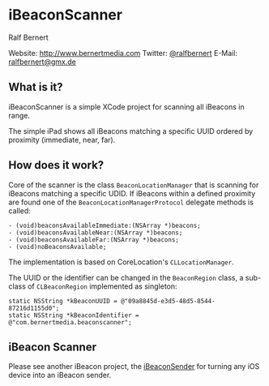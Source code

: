 # iBeaconScanner

Ralf Bernert

Website: http://www.bernertmedia.com
Twitter: [@ralfbernert](http://twitter.com/ralfbernert)
E-Mail: ralfbernert@gmx.de 


## What is it?
iBeaconScanner is a simple XCode project for scanning all iBeacons in range.

The simple iPad shows all iBeacons matching a specific UUID ordered by proximity (immediate, near, far). 

## How does it work?
Core of the scanner is the class `BeaconLocationManager` that is scanning for iBeacons matching a specific UDID. If iBeacons within a defined proximity are found one of the `BeaconLocationManagerProtocol` delegate methods is called:

```obj-c
- (void)beaconsAvailableImmediate:(NSArray *)beacons;
- (void)beaconsAvailableNear:(NSArray *)beacons;
- (void)beaconsAvailableFar:(NSArray *)beacons;
- (void)noBeaconsAvailable;
``` 

The implementation is based on CoreLocation's `CLLocationManager`.

The UUID or the identifier can be changed in the `BeaconRegion` class, a sub-class of `CLBeaconRegion` implemented as singleton:

```obj-c
static NSString *kBeaconUUID = @"09a8845d-e3d5-48d5-8544-87216d1155d0";
static NSString *kBeaconIdentifier = @"com.bernertmedia.beaconscanner";
```

## iBeacon Scanner
Please see another iBeacon project, the [iBeaconSender](https://github.com/ralfbernert/iBeaconSender) for turning any iOS device into an iBeacon sender.

